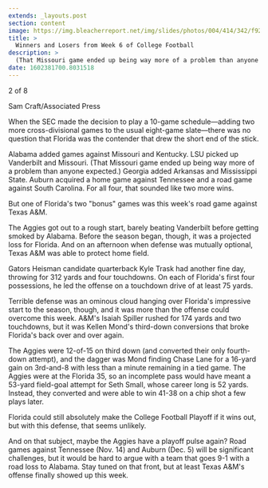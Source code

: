 ```yaml
--- 
extends: _layouts.post 
section: content 
image: https://img.bleacherreport.net/img/slides/photos/004/414/342/f92aee24444e414091799ae70ff9a07d_crop_exact.jpg?w=1200&h=1200&q=75 
title: > 
  Winners and Losers from Week 6 of College Football 
description: > 
  (That Missouri game ended up being way more of a problem than anyone expected.)Auburn acquired a home game against Tennessee and a road game against South Carolina.But one of Florida's two "bonus" games was this week's road game against Texas A&M.Florida could still absolutely make the College Football Playoff if it wins out, but with this defense, that seems unlikely.Stay tuned on that front, but at least Texas A&M's offense finally showed up this week. 
date: 1602381700.8031518 
--- 
```

2 of 8

Sam Craft/Associated Press

When the SEC made the decision to play a 10-game schedule—adding two more cross-divisional games to the usual eight-game slate—there was no question that Florida was the contender that drew the short end of the stick.

Alabama added games against Missouri and Kentucky. LSU picked up Vanderbilt and Missouri. (That Missouri game ended up being way more of a problem than anyone expected.) Georgia added Arkansas and Mississippi State. Auburn acquired a home game against Tennessee and a road game against South Carolina. For all four, that sounded like two more wins.

But one of Florida's two "bonus" games was this week's road game against Texas A&M.

The Aggies got out to a rough start, barely beating Vanderbilt before getting smoked by Alabama. Before the season began, though, it was a projected loss for Florida. And on an afternoon when defense was mutually optional, Texas A&M was able to protect home field.

Gators Heisman candidate quarterback Kyle Trask had another fine day, throwing for 312 yards and four touchdowns. On each of Florida's first four possessions, he led the offense on a touchdown drive of at least 75 yards.

Terrible defense was an ominous cloud hanging over Florida's impressive start to the season, though, and it was more than the offense could overcome this week. A&M's Isaiah Spiller rushed for 174 yards and two touchdowns, but it was Kellen Mond's third-down conversions that broke Florida's back over and over again.

The Aggies were 12-of-15 on third down (and converted their only fourth-down attempt), and the dagger was Mond finding Chase Lane for a 16-yard gain on 3rd-and-8 with less than a minute remaining in a tied game. The Aggies were at the Florida 35, so an incomplete pass would have meant a 53-yard field-goal attempt for Seth Small, whose career long is 52 yards. Instead, they converted and were able to win 41-38 on a chip shot a few plays later.

Florida could still absolutely make the College Football Playoff if it wins out, but with this defense, that seems unlikely.

And on that subject, maybe the Aggies have a playoff pulse again? Road games against Tennessee (Nov. 14) and Auburn (Dec. 5) will be significant challenges, but it would be hard to argue with a team that goes 9-1 with a road loss to Alabama. Stay tuned on that front, but at least Texas A&M's offense finally showed up this week.